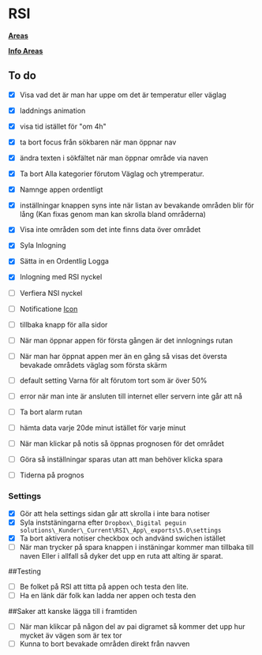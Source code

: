 # RSI

[**Areas**](http://163.172.101.14:8000/api//forecasts)

[**Info Areas**](http://163.172.101.14:8000/api//area/1427@1497772800)

## To do
-[x] Visa vad det är man har uppe om det är temperatur eller väglag
-[x] laddnings animation
-[x] visa tid istället för "om 4h"
-[x] ta bort focus från sökbaren när man öppnar nav
-[x] ändra texten i sökfältet när man öppnar område via naven
-[x] Ta bort Alla kategorier förutom Väglag och ytremperatur.
-[x] Namnge appen ordentligt
-[x] inställningar knappen syns inte när listan av bevakande områden blir för lång
  (Kan fixas genom man kan skrolla bland områderna)
-[x] Visa inte områden som det inte finns data över området
-[x] Syla Inlogning
-[x] Sätta in en Ordentlig Logga
-[x] Inlogning med RSI nyckel
-[ ] Verfiera NSI nyckel
-[ ] Notificatione [Icon](https://stackoverflow.com/questions/30795431/icon-not-displaying-in-notification-white-square-shown-instead)
-[ ] tillbaka knapp för alla sidor
-[ ] När man öppnar appen för första gången är det innlognings rutan
-[ ] När man har öppnat appen mer än en gång så visas det översta bevakade områdets väglag som första skärm
-[ ] default setting Varna för alt förutom tort som är över 50%
-[ ] error när man inte är ansluten till internet eller servern inte går att nå
-[ ] Ta bort alarm rutan
-[ ] hämta data varje 20de minut istället för varje minut
-[ ] När man klickar på notis så öppnas prognosen för det området
-[ ] Göra så inställningar sparas utan att man behöver klicka spara
-[ ] Tiderna på prognos


### Settings
-[x] Gör att hela settings sidan går att skrolla i inte bara notiser
-[x] Syla inststäningarna efter `Dropbox\_Digital peguin solutions\_Kunder\_Current\RSI\_App\_exports\5.0\settings`
-[x] Ta bort aktivera notiser checkbox och andvänd swichen istället
-[ ] När man trycker på spara knappen i instäningar kommer man tillbaka till naven Eller i allfall så dyker det upp en ruta att alting är sparat.

##Testing
-[ ] Be folket på RSI att titta på appen och testa den lite.
-[ ] Ha en länk där folk kan ladda ner appen och testa den

##Saker att kanske lägga till i framtiden
-[ ] När man klikcar på någon del av pai 
    digramet så kommer det upp hur mycket äv vägen som är tex tor
-[ ] Kunna to bort bevakade områden direkt från navven